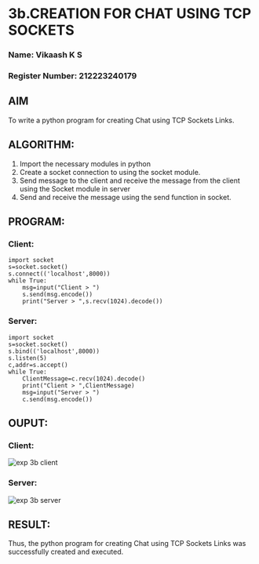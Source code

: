 # 3b.CREATION FOR CHAT USING TCP SOCKETS
### Name: Vikaash K S
### Register Number: 212223240179
## AIM
To write a python program for creating Chat using TCP Sockets Links.

## ALGORITHM:
1. Import the necessary modules in python
2. Create a socket connection to using the socket module.
3. Send message to the client and receive the message from the client using the Socket module in
 server
4. Send and receive the message using the send function in socket.

## PROGRAM:
### Client:
```
import socket
s=socket.socket()
s.connect(('localhost',8000))
while True:
    msg=input("Client > ")
    s.send(msg.encode())
    print("Server > ",s.recv(1024).decode())
```
### Server:
```
import socket
s=socket.socket()
s.bind(('localhost',8000))
s.listen(5)
c,addr=s.accept()
while True:
    ClientMessage=c.recv(1024).decode()
    print("Client > ",ClientMessage)
    msg=input("Server > ")
    c.send(msg.encode())
```
## OUPUT:
### Client:
![exp 3b client](https://github.com/user-attachments/assets/79182d65-379c-45ec-940f-f858951e391d)

### Server:
![exp 3b server](https://github.com/user-attachments/assets/6243b878-e6cb-44a0-9822-9323f06e8e16)

## RESULT:
Thus, the python program for creating Chat using TCP Sockets Links was successfully created and executed.
